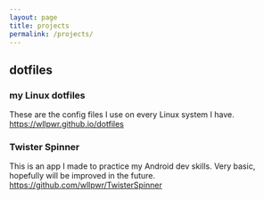 ```yaml
---
layout: page
title: projects
permalink: /projects/
---
```


## dotfiles

### my Linux dotfiles

These are the config files I use on every Linux system I have.
<https://wllpwr.github.io/dotfiles>


### Twister Spinner

This is an app I made to practice my Android dev skills.
Very basic, hopefully will be improved in the future.
https://github.com/wllpwr/TwisterSpinner

